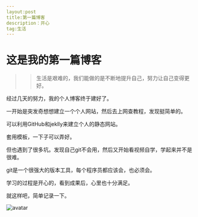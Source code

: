 ```yaml
---
layout:post
title:第一篇博客
description：开心
tag:生活
---
```


#  这是我的第一篇博客

> > 生活是艰难的，我们能做的是不断地提升自己，努力让自己变得更好。  

经过几天的努力，我的个人博客终于建好了。

一开始是突发奇想想建立一个个人网站，然后去上网查教程，发现挺简单的。

可以利用GitHub和jeklly来建立个人的静态网站。

套用模板，一下子可以弄好。

但也遇到了很多坑。发现自己git不会用，然后又开始看视频自学，学起来并不是很难。

git是一个很强大的版本工具，每个程序员都应该会，也必须会。

学习的过程是开心的，看到成果后，心里也十分满足。

就这样吧，简单记录一下。

![avatar](https://timgsa.baidu.com/timg?image&quality=80&size=b9999_10000&sec=1552204942&di=e0aeaa637a7408a9841213120270de1a&imgtype=jpg&er=1&src=http%3A%2F%2Fimg5.duitang.com%2Fuploads%2Fitem%2F201206%2F11%2F20120611175238_aCNGz.jpeg)

